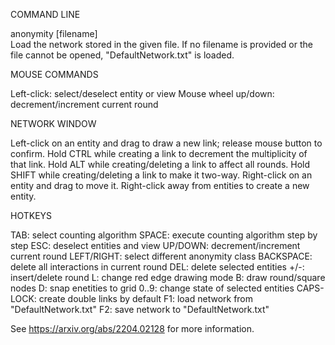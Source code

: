 COMMAND LINE

anonymity [filename]  
Load the network stored in the given file. If no filename is provided or the file cannot be opened, "DefaultNetwork.txt" is loaded.


MOUSE COMMANDS

Left-click: select/deselect entity or view
Mouse wheel up/down: decrement/increment current round


NETWORK WINDOW

Left-click on an entity and drag to draw a new link; release mouse button to confirm.
Hold CTRL while creating a link to decrement the multiplicity of that link.
Hold ALT while creating/deleting a link to affect all rounds.
Hold SHIFT while creating/deleting a link to make it two-way.
Right-click on an entity and drag to move it.
Right-click away from entities to create a new entity.


HOTKEYS

TAB: select counting algorithm
SPACE: execute counting algorithm step by step
ESC: deselect entities and view
UP/DOWN: decrement/increment current round
LEFT/RIGHT: select different anonymity class
BACKSPACE: delete all interactions in current round
DEL: delete selected entities
+/-: insert/delete round
L: change red edge drawing mode
B: draw round/square nodes
D: snap enetities to grid
0..9: change state of selected entities
CAPS-LOCK: create double links by default
F1: load network from "DefaultNetwork.txt"
F2: save network to "DefaultNetwork.txt"


See https://arxiv.org/abs/2204.02128 for more information.
